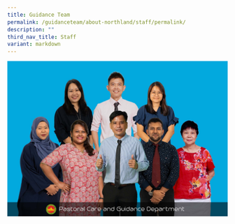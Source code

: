 ```yaml
---
title: Guidance Team
permalink: /guidanceteam/about-northland/staff/permalink/
description: ""
third_nav_title: Staff
variant: markdown
---
```

![](/images/WhatsApp_Image_2024_11_04_at_8_25_55_AM.jpg)
